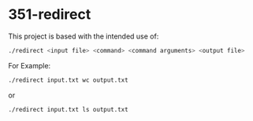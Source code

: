 # 351-redirect
This project is based with the intended use of:

```bash
./redirect <input file> <command> <command arguments> <output file>
```

For Example:
```bash
./redirect input.txt wc output.txt
```
or
```bash
./redirect input.txt ls output.txt
```
